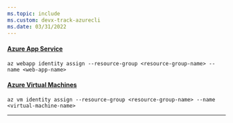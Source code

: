 ```yaml
---
ms.topic: include
ms.custom: devx-track-azurecli
ms.date: 03/31/2022
---
```

#### [Azure App Service](#tab/azure-app-service)

```azurecli
az webapp identity assign --resource-group <resource-group-name> --name <web-app-name>
```

#### [Azure Virtual Machines](#tab/azure-virtual-machines)

```azurecli
az vm identity assign --resource-group <resource-group-name> --name <virtual-machine-name>
```

---
